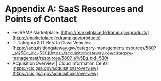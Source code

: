 # Appendix A: SaaS Resources and Points of Contact

- FedRAMP Marketplace: [https://marketplace.fedramp.gov/products](https://marketplace.fedramp.gov/products)
- IT Category & IT Best In Class Vehicles: [https://acquisitiongateway.gov/category-management/resources/580?_a%5Eg_nid=530](https://acquisitiongateway.gov/category-management/resources/580?_a%5Eg_nid=530)
- Acquisition Overview | Cloud Information Center [https://cic.gsa.gov/acquisitions/overview](https://cic.gsa.gov/acquisitions/overview)
